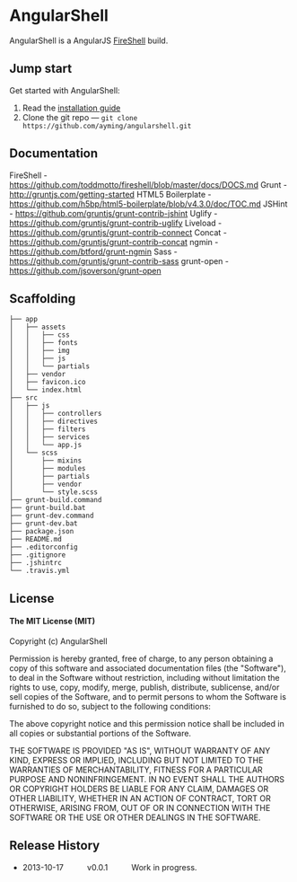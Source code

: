 # AngularShell

AngularShell is a AngularJS [FireShell](https://github.com/toddmotto/fireshell) build.

## Jump start

Get started with AngularShell:

1. Read the [installation guide](https://github.com/toddmotto/fireshell/blob/master/docs/DOCS.md#project-setup-and-grunt-installation)
2. Clone the git repo — `git clone https://github.com/ayming/angularshell.git`

## Documentation

FireShell - https://github.com/toddmotto/fireshell/blob/master/docs/DOCS.md
Grunt - http://gruntjs.com/getting-started
HTML5 Boilerplate - https://github.com/h5bp/html5-boilerplate/blob/v4.3.0/doc/TOC.md
JSHint - https://github.com/gruntjs/grunt-contrib-jshint
Uglify - https://github.com/gruntjs/grunt-contrib-uglify
Liveload - https://github.com/gruntjs/grunt-contrib-connect
Concat - https://github.com/gruntjs/grunt-contrib-concat
ngmin - https://github.com/btford/grunt-ngmin
Sass - https://github.com/gruntjs/grunt-contrib-sass
grunt-open - https://github.com/jsoverson/grunt-open

## Scaffolding

````
├── app
│   ├── assets
│   │   ├── css
│   │   ├── fonts
│   │   ├── img
│   │   ├── js
│   │   └── partials
│   ├── vendor
│   ├── favicon.ico
│   └── index.html
├── src
│   ├── js
│   │   ├── controllers
│   │   ├── directives
│   │   ├── filters
│   │   ├── services
│   │   └── app.js
│   └── scss
│       ├── mixins
│       ├── modules
│       ├── partials
│       ├── vendor
│       └── style.scss
├── grunt-build.command
├── grunt-build.bat
├── grunt-dev.command
├── grunt-dev.bat
├── package.json
├── README.md
├── .editorconfig
├── .gitignore
├── .jshintrc
└── .travis.yml
````

## License

#### The MIT License (MIT)

Copyright (c) AngularShell

Permission is hereby granted, free of charge, to any person obtaining a copy of
this software and associated documentation files (the "Software"), to deal in
the Software without restriction, including without limitation the rights to
use, copy, modify, merge, publish, distribute, sublicense, and/or sell copies
of the Software, and to permit persons to whom the Software is furnished to do
so, subject to the following conditions:

The above copyright notice and this permission notice shall be included in all
copies or substantial portions of the Software.

THE SOFTWARE IS PROVIDED "AS IS", WITHOUT WARRANTY OF ANY KIND, EXPRESS OR
IMPLIED, INCLUDING BUT NOT LIMITED TO THE WARRANTIES OF MERCHANTABILITY,
FITNESS FOR A PARTICULAR PURPOSE AND NONINFRINGEMENT. IN NO EVENT SHALL THE
AUTHORS OR COPYRIGHT HOLDERS BE LIABLE FOR ANY CLAIM, DAMAGES OR OTHER
LIABILITY, WHETHER IN AN ACTION OF CONTRACT, TORT OR OTHERWISE, ARISING FROM,
OUT OF OR IN CONNECTION WITH THE SOFTWARE OR THE USE OR OTHER DEALINGS IN THE
SOFTWARE.

## Release History

 * 2013-10-17   v0.0.1   Work in progress.
